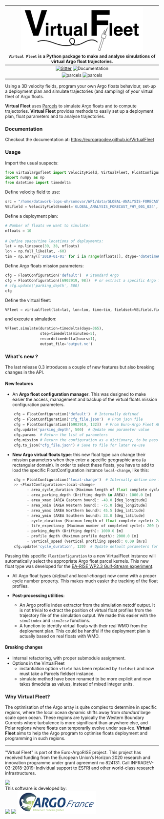 |<img src="https://raw.githubusercontent.com/euroargodev/virtualfleet/master/docs/img/repo_picture_tight.png" alt="VirtualFleet logo" width="400"><br>``Virtual Fleet`` is a Python package to make and analyse simulations of virtual Argo float trajectories.|
|:---------:|
|[![Gitter](https://badges.gitter.im/Argo-floats/virtual-fleet.svg)](https://gitter.im/Argo-floats/virtual-fleet?utm_source=badge&utm_medium=badge&utm_campaign=pr-badge) ![Documentation](https://img.shields.io/static/v1?label=Doc&message=github.io&color=<COLOR>&logo=readthedocs) <br> 
![parcels](https://img.shields.io/static/v1?labelColor=000&label=Parcels&message=ParticleSet&color=11aed5&logo=) ![parcels](https://img.shields.io/static/v1?labelColor=000&label=Parcels&message=kernels&color=aa11d5&logo=)|

Using a 3D velocity fields, program your own Argo floats behaviour, set-up a
deployment plan and simulate trajectories (and sampling) of your virtual
fleet of Argo floats.

**Virtual Fleet** uses [Parcels](http://oceanparcels.org/) to simulate Argo floats and to compute trajectories.
**Virtual Fleet** provides methods to easily set up a deployment plan, float parameters and to analyse trajectories.

### Documentation

Checkout the documentation at: https://euroargodev.github.io/VirtualFleet
 
### Usage

Import the usual suspects:
```python
from virtualargofleet import VelocityField, VirtualFleet, FloatConfiguration
import numpy as np
from datetime import timedelta
```

Define velocity field to use:
```python
src = "/home/datawork-lops-oh/somovar/WP1/data/GLOBAL-ANALYSIS-FORECAST-PHY-001-024"
VELfield = VelocityField(model='GLOBAL_ANALYSIS_FORECAST_PHY_001_024', src="%s/2019*.nc" % src)
```

Define a deployment plan:
```python
# Number of floats we want to simulate:
nfloats = 10

# Define space/time locations of deployments:
lat = np.linspace(30, 38, nfloats)
lon = np.full_like(lat, -60)
tim = np.array(['2019-01-01' for i in range(nfloats)], dtype='datetime64')
```

Define Argo floats mission parameters:
```python
cfg = FloatConfiguration('default')  # Standard Argo  
cfg = FloatConfiguration([6902919, 98])  # or extract a specific Argo float cycle configuration   
# cfg.update('parking_depth', 500)
cfg
```

Define the virtual fleet:
```python
VFleet = virtualfleet(lat=lat, lon=lon, time=tim, fieldset=VELfield.fieldset, mission=cfg.mission)
```
and execute a simulation: 
```python
VFleet.simulate(duration=timedelta(days=365), 
                step=timedelta(minutes=5), 
                record=timedelta(hours=1), 
                output_file='output.nc')
```

### What's new ?
The last release 0.3 introduces a couple of new features but also breaking changes in the API.

#### New features
- An **Argo float configuration manager**. This was designed to make easier the access, management and backup of the virtual floats mission configuration parameters.
```python
    cfg = FloatConfiguration('default')  # Internally defined
    cfg = FloatConfiguration('cfg_file.json')  # From json file
    cfg = FloatConfiguration([6902919, 132])  # From Euro-Argo Fleet API
    cfg.update('parking_depth', 500)  # Update one parameter value
    cfg.params  # Return the list of parameters
    cfg.mission # Return the configuration as a dictionary, to be pass on a VirtualFleet instance 
    cfg.to_json("cfg_file.json") # Save to file for later re-use
```      
- **New Argo virtual floats type**: this new float type can change their mission parameters when they enter a specific geographic area (a rectangular domain). In order to select these floats, you have to add to load the specific FloatConfiguration instance ``local-change``, like this:
```python
    cfg = FloatConfiguration('local-change')  # Internally define new float parameters area_*
    >> <FloatConfiguration><local-change>
          - area_cycle_duration (Maximum length of float complete cycle in AREA): 120.0 [hours]
          - area_parking_depth (Drifting depth in AREA): 1000.0 [m]
          - area_xmax (AREA Eastern bound): -48.0 [deg_longitude]
          - area_xmin (AREA Western bound): -75.0 [deg_longitude]
          - area_ymax (AREA Northern bound): 45.5 [deg_latitude]
          - area_ymin (AREA Southern bound): 33.0 [deg_latitude]
          - cycle_duration (Maximum length of float complete cycle): 240.0 [hours]
          - life_expectancy (Maximum number of completed cycle): 200 [cycle]
          - parking_depth (Drifting depth): 1000.0 [m]
          - profile_depth (Maximum profile depth): 2000.0 [m]
          - vertical_speed (Vertical profiling speed): 0.09 [m/s]
    cfg.update('cycle_duration', 120)  # Update default parameters for your own experiment
```
  Passing this specific ``FloatConfiguration`` to a new VirtualFleet instance will automatically select the appropriate Argo float parcel kernels. This new float type was developed for the [EA-RISE WP2.3 Gulf-Stream experiment](https://github.com/euroargodev/VirtualFleet_GulfStream).

- All Argo float types (_default_ and _local-change_) now come with a proper cycle number property. This makes much easier the tracking of the float profiles.

- **Post-processing utilities**:
  - An Argo profile index extractor from the simulation netcdf output. It is not trivial to extract the position of virtual float profiles from the trajectory file of the simulation output. We made this easier with the ``simu2index`` and ``simu2csv`` functions.
  - A function to identify virtual floats with their real WMO from the deployment plan. This could be handful if the deployment plan is actually based on real floats with WMO. 

#### Breaking changes

- Internal refactoring, with proper submodule assignment.
- Options in the VirtualFleet
  - instantiation option ``vfield`` has been replaced by ``fieldset`` and now must take a Parcels fieldset instance.
  - simulate method have been renamed to be more explicit and now takes timedelta as values, instead of mixed integer units. 

### Why Virtual Fleet?

The optimisation of the Argo array is quite complex to determine in specific regions, where the local ocean dynamic shifts away from *standard* large scale open ocean. These regions are typically the Western Boundary Currents where turbulence is more significant than anywhere else, and Polar regions where floats can temporarily evolve under sea-ice. **Virtual Fleet** aims to help the Argo program to optimise floats deployment and programming in such regions.

***
"Virtual Fleet" is part of the Euro-ArgoRISE project. This project has received funding from the European Union’s Horizon 2020 research and innovation programme under grant agreement no 824131. Call INFRADEV-03-2018-2019: Individual support to ESFRI and other world-class research infrastructures.
<div>
<a href="https://www.euro-argo.eu/EU-Projects/Euro-Argo-RISE-2019-2022">
<img src="https://user-images.githubusercontent.com/59824937/146353317-56b3e70e-aed9-40e0-9212-3393d2e0ddd9.png" height="100">
</a>
</div>  
This software is developed by:
<div>
<img src="https://www.umr-lops.fr/var/storage/images/_aliases/logo_main/medias-ifremer/medias-lops/logos/logo-lops-2/1459683-4-fre-FR/Logo-LOPS-2.png" height="75">
<a href="https://wwz.ifremer.fr"><img src="https://user-images.githubusercontent.com/59824937/146353099-bcd2bd4e-d310-4807-aee2-9cf24075f0c3.jpg" height="75"></a>
<img src="https://github.com/euroargodev/euroargodev.github.io/raw/master/img/logo/ArgoFrance-logo_banner-color.png" height="75">
</div>
